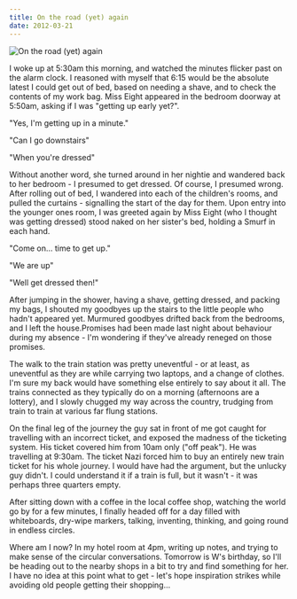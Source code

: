 ```yaml
---
title: On the road (yet) again
date: 2012-03-21
---
```


![On the road (yet) again](https://source.unsplash.com/0gkw_9fy0eQ/1600x900)

I woke up at 5:30am this morning, and watched the minutes flicker past on the alarm clock. I reasoned with myself that 6:15 would be the absolute latest I could get out of bed, based on needing a shave, and to check the contents of my work bag. Miss Eight appeared in the bedroom doorway at 5:50am, asking if I was "getting up early yet?".

"Yes, I'm getting up in a minute."

"Can I go downstairs"

"When you're dressed"

Without another word, she turned around in her nightie and wandered back to her bedroom - I presumed to get dressed. Of course, I presumed wrong. After rolling out of bed, I wandered into each of the children's rooms, and pulled the curtains - signalling the start of the day for them. Upon entry into the younger ones room, I was greeted again by Miss Eight (who I thought was getting dressed) stood naked on her sister's bed, holding a Smurf in each hand.

"Come on... time to get up."

"We are up"

"Well get dressed then!"

After jumping in the shower, having a shave, getting dressed, and packing my bags, I shouted my goodbyes up the stairs to the little people who hadn't appeared yet. Murmured goodbyes drifted back from the bedrooms, and I left the house.Promises had been made last night about behaviour during my absence - I'm wondering if they've already reneged on those promises.

The walk to the train station was pretty uneventful - or at least, as uneventful as they are while carrying two laptops, and a change of clothes. I'm sure my back would have something else entirely to say about it all. The trains connected as they typically do on a morning (afternoons are a lottery), and I slowly chugged my way across the country, trudging from train to train at various far flung stations.

On the final leg of the journey the guy sat in front of me got caught for travelling with an incorrect ticket, and exposed the madness of the ticketing system. His ticket covered him from 10am only ("off peak"). He was travelling at 9:30am. The ticket Nazi forced him to buy an entirely new train ticket for his whole journey. I would have had the argument, but the unlucky guy didn't. I could understand it if a train is full, but it wasn't - it was perhaps three quarters empty.

After sitting down with a coffee in the local coffee shop, watching the world go by for a few minutes, I finally headed off for a day filled with whiteboards, dry-wipe markers, talking, inventing, thinking, and going round in endless circles.

Where am I now? In my hotel room at 4pm, writing up notes, and trying to make sense of the circular conversations. Tomorrow is W's birthday, so I'll be heading out to the nearby shops in a bit to try and find something for her. I have no idea at this point what to get - let's hope inspiration strikes while avoiding old people getting their shopping...